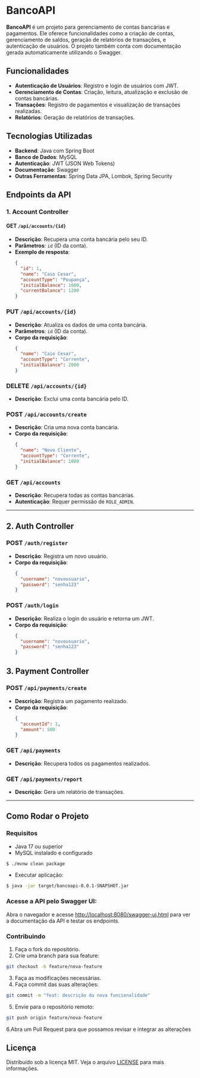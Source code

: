 # BancoAPI

**BancoAPI** é um projeto para gerenciamento de contas bancárias e pagamentos. Ele oferece funcionalidades como a criação de contas, gerenciamento de saldos, geração de relatórios de transações, e autenticação de usuários. O projeto também conta com documentação gerada automaticamente utilizando o Swagger.

## Funcionalidades

- **Autenticação de Usuários**: Registro e login de usuários com JWT.
- **Gerenciamento de Contas**: Criação, leitura, atualização e exclusão de contas bancárias.
- **Transações**: Registro de pagamentos e visualização de transações realizadas.
- **Relatórios**: Geração de relatórios de transações.

## Tecnologias Utilizadas

- **Backend**: Java com Spring Boot
- **Banco de Dados**: MySQL
- **Autenticação**: JWT (JSON Web Tokens)
- **Documentação**: Swagger
- **Outras Ferramentas**: Spring Data JPA, Lombok, Spring Security

## Endpoints da API

### 1. **Account Controller**

#### GET `/api/accounts/{id}`
- **Descrição**: Recupera uma conta bancária pelo seu ID.
- **Parâmetros**: `id` (ID da conta).
- **Exemplo de resposta**:
  ```json
  {
    "id": 1,
    "name": "Caio Cesar",
    "accountType": "Poupança",
    "initialBalance": 1600,
    "currentBalance": 1200
  }

### PUT `/api/accounts/{id}`
- **Descrição**: Atualiza os dados de uma conta bancária.
- **Parâmetros**: `id` (ID da conta).
- **Corpo da requisição**:
  ```json
  {
    "name": "Caio Cesar",
    "accountType": "Corrente",
    "initialBalance": 2000
  }

### DELETE `/api/accounts/{id}`
- **Descrição**: Exclui uma conta bancária pelo ID.

### POST `/api/accounts/create`
- **Descrição**: Cria uma nova conta bancária.
- **Corpo da requisição**:
  ```json
  {
    "name": "Novo Cliente",
    "accountType": "Corrente",
    "initialBalance": 1000
  }

### GET `/api/accounts`
- **Descrição**: Recupera todas as contas bancárias.
- **Autenticação**: Requer permissão de `ROLE_ADMIN`.

---

## 2. Auth Controller

### POST `/auth/register`
- **Descrição**: Registra um novo usuário.
- **Corpo da requisição**:
  ```json
  {
    "username": "novousuario",
    "password": "senha123"
  }

### POST `/auth/login`
- **Descrição**: Realiza o login do usuário e retorna um JWT.
- **Corpo da requisição**:
  ```json
  {
    "username": "novousuario",
    "password": "senha123"
  }

## 3. Payment Controller

### POST `/api/payments/create`
- **Descrição**: Registra um pagamento realizado.
- **Corpo da requisição**:
  ```json
  {
    "accountId": 1,
    "amount": 500
  }

### GET `/api/payments`
- **Descrição**: Recupera todos os pagamentos realizados.

### GET `/api/payments/report`
- **Descrição**: Gera um relatório de transações.

---

## Como Rodar o Projeto

### Requisitos
- Java 17 ou superior
- MySQL instalado e configurado

```bash 
$ ./mvnw clean package
```
- Executar aplicação:

```bash 
$ java -jar target/bancoapi-0.0.1-SNAPSHOT.jar
```

### Acesse a API pelo Swagger UI:
Abra o navegador e acesse [http://localhost:8080/swagger-ui.html](http://localhost:8080/swagger-ui.html) para ver a documentação da API e testar os endpoints.

### Contribuindo
1. Faça o fork do repositório.
2. Crie uma branch para sua feature:
```bash
git checkout -b feature/nova-feature
```
3. Faça as modificações necessárias.
4. Faça commit das suas alterações:
```bash
git commit -m "feat: descrição da nova funcionalidade"
```
5. Envie para o repositório remoto:
```bash
git push origin feature/nova-feature
```
6.Abra um Pull Request para que possamos revisar e integrar as alterações

## Licença

Distribuído sob a licença MIT. Veja o arquivo [LICENSE](LICENSE) para mais informações.
